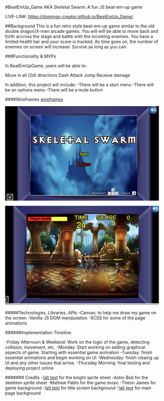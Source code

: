 #BeatEmUp_Game AKA Skeletal Swarm:
A fun JS beat-em-up game

LIVE-LINK: https://domingo-creator.github.io/BeatEmUp_Game/

##Background This is a fun retro style beat-em-up game similar to the old double dragon/X-men arcade games. You will will be able to move back and forth accross the stage and battle with the incoming enemies. You have a limited health bar and your score is tracked.  As time goes on, the number of enemies on screen will increase.  Survive as long as you can.

###Functionality & MVPs

In BeatEmUpGame, users will be able to:

Move in all (2d) directions
Dash
Attack
Jump
Receive damage

In addition, this project will include: 
-There will be a start menu 
-There will be an options menu
-There will be a mute button

####Wireframes
[wireframes](https://wireframe.cc/i5caUj)

![alt text](https://github.com/Domingo-creator/BeatEmUp_Game/blob/master/images/screenshots/titleScreenScreenshot.png)

![alt text](https://github.com/Domingo-creator/BeatEmUp_Game/blob/master/images/screenshots/inGameScreenshot.png)

#####Technologies, Libraries, APIs 
-Canvas: to help me draw my game on the screen 
-Vanilla JS DOM manipulation
-SCSS for some of the page animations

######Implementation Timeline:

-Friday Afternoon & Weekend: Work on the logic of the game, detecting collision, movement, etc. 
-Monday: Start working on adding graphical aspects of game. Starting with essential game animation 
-Tuesday: finish essential animations and begin working on UI 
-Wednesday: finish cleaing up UI and any other issues that arrise.
-Thursday Morning: final testing and deploying project online


####### Credits
-[!alt text](https://twitter.com/Namatnieks) for the knight sprite sheet
-Astro Bob for the skeleton sprite sheet
-Mathew Pablo for the game music
-Theon James for game background
-[!alt text](https://www.shutterstock.com/g/kostins) for title screen background
-[!alt text](https://www.shutterstock.com/g/Atmosphere) for main page background




